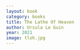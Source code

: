 ```yaml
---
layout: book
category: books
title: The Lathe Of Heaven
author: Ursula Le Guin
year: 2021
image: tloh.jpg
---
```

